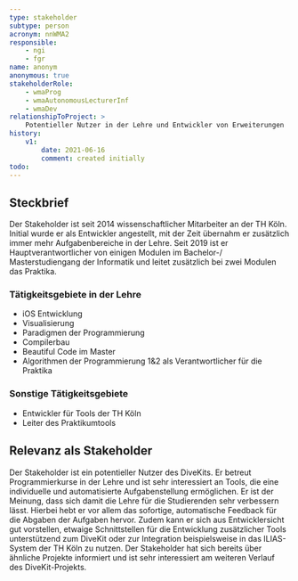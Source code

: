 ```yaml
---
type: stakeholder
subtype: person
acronym: nnWMA2
responsible:
    - ngi
    - fgr
name: anonym
anonymous: true
stakeholderRole: 
    - wmaProg
    - wmaAutonomousLecturerInf
    - wmaDev
relationshipToProject: >
    Potentieller Nutzer in der Lehre und Entwickler von Erweiterungen
history:
    v1:
        date: 2021-06-16
        comment: created initially
todo:
---
```


## Steckbrief

Der Stakeholder ist seit 2014 wissenschaftlicher Mitarbeiter an der TH Köln. Initial wurde er als Entwickler angestellt, mit der Zeit übernahm er zusätzlich immer mehr Aufgabenbereiche in der Lehre.
Seit 2019 ist er Hauptverantwortlicher von einigen Modulen im Bachelor-/ Masterstudiengang der Informatik und leitet zusätzlich bei zwei Modulen das Praktika.

### Tätigkeitsgebiete in der Lehre

* iOS Entwicklung
* Visualisierung
* Paradigmen der Programmierung
* Compilerbau
* Beautiful Code im Master
* Algorithmen der Programmierung 1&2 als Verantwortlicher für die Praktika

### Sonstige Tätigkeitsgebiete

* Entwickler für Tools der TH Köln
* Leiter des Praktikumtools

## Relevanz als Stakeholder

Der Stakeholder ist ein potentieller Nutzer des DiveKits. Er betreut Programmierkurse in der Lehre und ist sehr interessiert an Tools, die eine individuelle und automatisierte Aufgabenstellung ermöglichen. Er ist der Meinung, dass sich damit die Lehre für die Studierenden sehr verbessern lässt. Hierbei hebt er vor allem das sofortige, automatische Feedback für die Abgaben der Aufgaben hervor. 
Zudem kann er sich aus Entwicklersicht gut vorstellen, etwaige Schnittstellen für die Entwicklung zusätzlicher Tools unterstützend zum DiveKit oder zur Integration beispielsweise in das ILIAS-System der TH Köln zu nutzen.
Der Stakeholder hat sich bereits über ähnliche Projekte informiert und ist sehr interessiert am weiteren Verlauf des DiveKit-Projekts.
